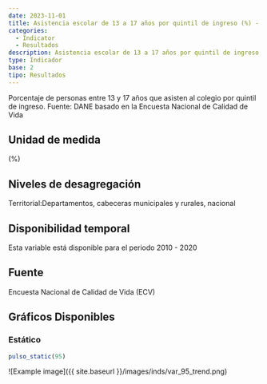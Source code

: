 ```yaml
---
date: 2023-11-01
title: Asistencia escolar de 13 a 17 años por quintil de ingreso (%) - quintil 4( dpto )
categories:
  - Indicator
  - Resultados
description: Asistencia escolar de 13 a 17 años por quintil de ingreso (%) - quintil 4
type: Indicador
base: 2
tipo: Resultados
--- 
```


Porcentaje de personas entre 13 y 17 años que asisten al colegio por quintil de ingreso.
Fuente: DANE basado en la Encuesta Nacional de Calidad de Vida

## Unidad de medida
(%)

## Niveles de desagregación
Territorial:Departamentos, cabeceras municipales y rurales, nacional

## Disponibilidad temporal
Esta variable está disponible para el periodo 2010 - 2020

## Fuente
Encuesta Nacional de Calidad de Vida (ECV)

## Gráficos Disponibles

### Estático

``` R
pulso_static(95)
```

![Example image]({{ site.baseurl }}/images/inds/var_95_trend.png)